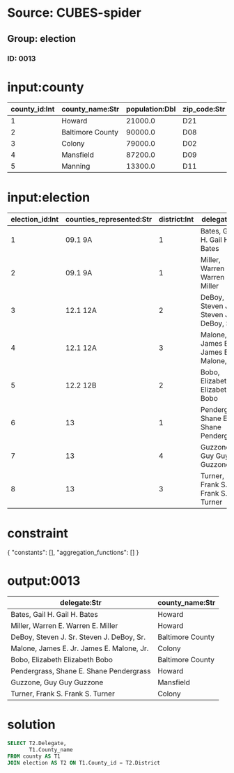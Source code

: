 # Source: CUBES-spider
## Group: election
### ID: 0013

# input:county

| county_id:Int | county_name:Str | population:Dbl | zip_code:Str |
|---|---|---|---|
| 1 | Howard | 21000.0 | D21 |
| 2 | Baltimore County | 90000.0 | D08 |
| 3 | Colony | 79000.0 | D02 |
| 4 | Mansfield | 87200.0 | D09 |
| 5 | Manning | 13300.0 | D11 |

# input:election

| election_id:Int | counties_represented:Str | district:Int | delegate:Str | party:Int | first_elected:Dbl | committee:Str |
|---|---|---|---|---|---|---|
| 1 | 09.1 9A | 1 | Bates, Gail H. Gail H. Bates | 1 | 2002.0 | Appropriations |
| 2 | 09.1 9A | 1 | Miller, Warren E. Warren E. Miller | 1 | 2003.0 | Economic Matters |
| 3 | 12.1 12A | 2 | DeBoy, Steven J. Sr. Steven J. DeBoy, Sr. | 2 | 2002.0 | Appropriations |
| 4 | 12.1 12A | 3 | Malone, James E. Jr. James E. Malone, Jr. | 2 | 1994.0 | Environmental Matters (Vice-Chair) |
| 5 | 12.2 12B | 2 | Bobo, Elizabeth Elizabeth Bobo | 3 | 1994.0 | Environmental Matters |
| 6 | 13 | 1 | Pendergrass, Shane E. Shane Pendergrass | 4 | 1994.0 | Health and Government Operations |
| 7 | 13 | 4 | Guzzone, Guy Guy Guzzone | 1 | 2006.0 | Appropriations |
| 8 | 13 | 3 | Turner, Frank S. Frank S. Turner | 7 | 1994.0 | Ways and Means |

# constraint

{
  "constants": [],
  "aggregation_functions": []
}

# output:0013

| delegate:Str | county_name:Str |
|---|---|
| Bates, Gail H. Gail H. Bates | Howard |
| Miller, Warren E. Warren E. Miller | Howard |
| DeBoy, Steven J. Sr. Steven J. DeBoy, Sr. | Baltimore County |
| Malone, James E. Jr. James E. Malone, Jr. | Colony |
| Bobo, Elizabeth Elizabeth Bobo | Baltimore County |
| Pendergrass, Shane E. Shane Pendergrass | Howard |
| Guzzone, Guy Guy Guzzone | Mansfield |
| Turner, Frank S. Frank S. Turner | Colony |

# solution

```sql
SELECT T2.Delegate,
       T1.County_name
FROM county AS T1
JOIN election AS T2 ON T1.County_id = T2.District
```
